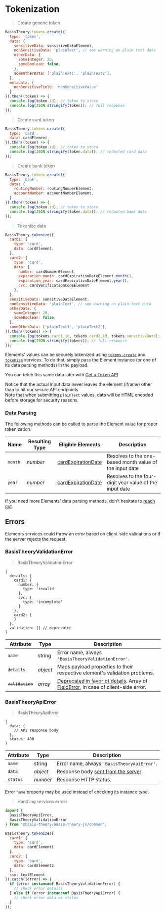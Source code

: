 # Tokenization

> Create generic token

```javascript
BasisTheory.tokens.create({
  type: 'token',
  data: {
    sensitiveData: sensitiveDataElement,
    nonSensitiveData: 'plainText', // see warning on plain text data
    otherData: {
      someInteger: 20,
      someBoolean: false,
    },
    someOtherData: ['plainText1', 'plainText2'],
  },
  metadata: {
    nonSensitiveField: 'nonSensitiveValue'
  }
}).then((token) => {
  console.log(token.id); // token to store
  console.log(JSON.stringify(token)); // full response
});
```

> Create card token

```javascript
BasisTheory.tokens.create({
  type: 'card',
  data: cardElement,
}).then((token) => {
  console.log(token.id); // token to store
  console.log(JSON.stringify(token.data)); // redacted card data
});
```

> Create bank token

```javascript
BasisTheory.tokens.create({
  type: 'bank',
  data: {
    routingNumber: routingNumberElement,
    accountNumber: accountNumberElement,
  }
}).then((token) => {
  console.log(token.id); // token to store
  console.log(JSON.stringify(token.data)); // redacted bank data
});
```

> Tokenize data

```javascript
BasisTheory.tokenize({
  card1: {
    type: 'card',
    data: cardElement,
  },
  card2: {
    type: 'card',
    data: {
      number: cardNumberElement,
      expiration_month: cardExpirationDateElement.month(),
      expiration_year: cardExpirationDateElement.year(),
      cvc: cardVerificationCodeElement
    },
  },
  sensitiveData: sensitiveDataElement,
  nonSensitiveData: 'plainText', // see warning on plain text data
  otherData: {
    someInteger: 20,
    someBoolean: false,
  },
  someOtherData: ['plainText1', 'plainText2'],
}).then((tokens) => {
  console.log(tokens.card1.id, tokens.card2.id, tokens.sensitiveData); // token to store
  console.log(JSON.stringify(tokens)); // full response
});
```


Elements' values can be securely tokenized using [`tokens.create`](/#tokens-create-token) and [`tokenize`](/#tokenize)
services. To do that, simply pass the Element instance (or one of its data parsing methods) in the payload.

You can fetch this same data later with [Get a Token API](/api-reference#tokens-get-a-token)

<aside class="notice">
  <span>Notice that the actual input data never leaves the element (iframe) other than to hit our secure API endpoints.</span>
</aside>

<aside class="warning">
  <span>Note that when submitting <code>plainText</code> values, data will be HTML encoded before storage for security reasons.
</aside>

### Data Parsing

The following methods can be called to parse the Element value for proper tokenization. 

| Name    | Resulting Type | Eligible Elements                                                 | Description                                             |
|---------|----------------|-------------------------------------------------------------------|---------------------------------------------------------|
| `month` | *number*       | [cardExpirationDate](#element-types-card-expiration-date-element) | Resolves to the one-based month value of the input date |
| `year`  | *number*       | [cardExpirationDate](#element-types-card-expiration-date-element) | Resolves to the four-digit year value of the input date |

<aside class="notice">
  <span>If you need more Elements' data parsing methods, don't hesitate to <a href="mailto:support@basistheory.com?subject=Elements Data Parsing Feature Request">reach out</a>.</span>
</aside>

## Errors

Elements services could throw an error based on client-side validations or if the server rejects the request.

### BasisTheoryValidationError

> BasisTheoryValidationError

```tsx
{
  details: {
    card1: {
      number: {
        type: 'invalid'
      },
      cvc: {
        type: 'incomplete'
      }
    },
    card2: {
    }
  },
  validation: [] // deprecated
}
```

| Attribute        | Type     | Description                                                                                                                                                     | 
|------------------|----------|-----------------------------------------------------------------------------------------------------------------------------------------------------------------|
| `name`           | string   | Error name, always `'BasisTheoryValidationError'`.                                                                                                              |
| `details`        | *object* | Maps payload properties to their respective element's validation problems.                                                                                       |
| ~~`validation`~~ | *array*  | [Deprecated in favor of details](#deprecations-deprecated-features). Array of [FieldError](#element-events-on-change-fielderror), in case of client-side error. |

### BasisTheoryApiError

> BasisTheoryApiError

```tsx
{
  data: {
    // API response body
  },
  status: 400
}
```

| Attribute | Type     | Description                                     |
|-----------|----------|-------------------------------------------------|
| `name`    | string   | Error name, always `'BasisTheoryApiError'`.     |
| `data`    | *object* | Response body [sent from the server](/#errors). |
| `status`  | *number* | Response HTTP status.                           |

<aside class="notice">
  <span>Error <code>name</code> property may be used instead of checking its instance type.</span>
</aside>

> Handling services errors

```javascript
import {
  BasisTheoryApiError,
  BasisTheoryValidationError
} from '@basis-theory/basis-theory-js/common';

BasisTheory.tokenize({
  card1: {
    type: 'card',
    data: cardElement1
  },
  card2: {
    type: 'card',
    data: cardElement2
  },
  ssn: textElement
}).catch((error) => {
  if (error instanceof BasisTheoryValidationError) {
    // check error details
  } else if (error instanceof BasisTheoryApiError) {
    // check error data or status
  }
});
```
